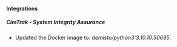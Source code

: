 #### Integrations
##### CimTrak - System Integrity Assurance
- Updated the Docker image to: *demisto/python3:3.10.10.50695*.
